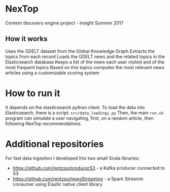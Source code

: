 # NexTop
Content discovery engine project - Insight Summer 2017

## How it works
Uses the GDELT dataset from the Global Knowledge Graph
Extracts the topics from each record Loads the GDELT news and the related topics in the Elasticsearch database
Keeps a list of the news each user visited and of the most frequent topics Based on this topics computes the most relevant news articles using a customizable scoring system

# How to run it
It depends on the elasticsearch python client.
To load the data into Elasticsearch, there is a script: `src/data_loadingi.py`
Then, the main `run.sh` program can simulate a user navigating, first, on a random article, then following NexTop recommendations.

# Additional repositories
For fast data ingestion I developed this two small Scala libraries:
- https://github.com/rentzso/producerS3 - a Kafka producer connected to S3
- https://github.com/rentzso/newsStreaming - a Spark Streamin consumer using Elastic native client library